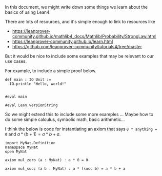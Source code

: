 In this document, we might write down some things we learn about the basics of using Lean4. 

There are lots of resources, and it's simple enough to link to resources like 
  - <https://leanprover-community.github.io/mathlib4_docs/Mathlib/Probability/StrongLaw.html>
  - <https://leanprover-community.github.io/learn.html>
  - <https://github.com/leanprover-community/tutorials4/tree/master>

But it would be nice to include some examples that may be relevant to our use cases. 

For example, to include a simple proof below. 

```lean
def main : IO Unit :=
  IO.println "Hello, world!"


#eval main

#eval Lean.versionString
```

So we might extend this to include some more examples ... Maybe how to do some simple 
calculus, symbolic math, basic arithmetic... 

I think the below is code for instantiating an axiom that says `0 * anything = 0`
and $a * (b + 1) = a * b + a$. 

```lean
import MyNat.Definition
namespace MyNat
open MyNat

axiom mul_zero (a : MyNat) : a * 0 = 0

axiom mul_succ (a b : MyNat) : a * (succ b) = a * b + a
```
